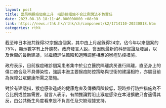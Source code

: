 ```yaml
---
layout: post
title: 當局稱猴痘個案上升　指防控措施不合比例說法不負責任
date: 2023-08-18 18:11:46.000000000 +08:00
link: https://news.rthk.hk/rthk/ch/component/k2/1714110-20230818.htm
categories: rthk
---
```


截至昨日本港共錄得32宗猴痘個案，其中由上月起錄得24宗，佔今年以來個案的75%，顯示數字有上升趨勢。政府發言人說，會因應最新的科研實證及發展，以及世衞的最新建議，以繼續評估風險和適時調整相應的猴痘防控措施。

政府表示，目前猴痘確診個案患者集中於公立醫院隔離病房進行隔離，直至身上的傷口癒合及不具傳染性，強調本港主要猴痘防控策略與世衞的建議相符，亦屬目前為保障公眾健康所需之措施。

對於有建議指，猴痘感染造成的健康危害及傳播風險較低，現時推行防控措施為不合比例或並無需要，發言人表示，有關推論對阻止猴痘感染在本港擴散只會適得其反，由公共衞生角度看來是不負責任及欠缺理據支持。
